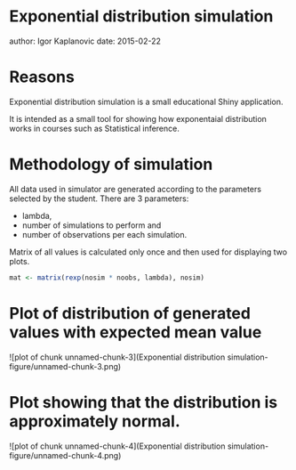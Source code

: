Exponential distribution simulation
========================================================
author: Igor Kaplanovic
date: 2015-02-22

Reasons
========================================================

Exponential distribution simulation is a small educational
Shiny application.

It is intended as a small tool for showing how exponentaial
distribution works in courses such as Statistical inference.

Methodology of simulation
========================================================

All data used in simulator are generated according to the parameters selected by the student.
There are 3 parameters:
- lambda,
- number of simulations to perform and
- number of observations per each simulation.

Matrix of all values is calculated only once and then used for displaying two plots.




```r
mat <- matrix(rexp(nosim * noobs, lambda), nosim)
```

Plot of distribution of generated values with expected mean value
========================================================

![plot of chunk unnamed-chunk-3](Exponential distribution simulation-figure/unnamed-chunk-3.png) 

Plot showing that the distribution is approximately normal.
========================================================

![plot of chunk unnamed-chunk-4](Exponential distribution simulation-figure/unnamed-chunk-4.png) 

